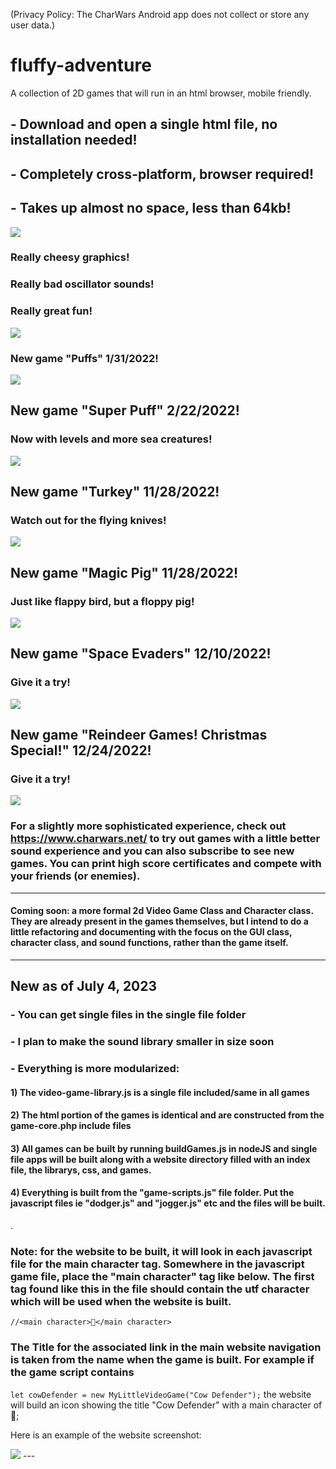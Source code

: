 (Privacy Policy: The CharWars Android app does not collect or store any user data.)

# fluffy-adventure
A collection of 2D games that will run in an html browser, mobile friendly.  

## - Download and open a single html file, no installation needed!
## - Completely cross-platform, browser required!
## - Takes up almost no space, less than 64kb!

<img src='index.png'>

### Really cheesy graphics!
### Really bad oscillator sounds!
### Really great fun!

<img src='screenshot_original.png'>

### New game "Puffs" 1/31/2022!
<img src='puffs.png'>

## New game "Super Puff" 2/22/2022!
### Now with levels and more sea creatures!
<img src='superpuff.png'>

## New game "Turkey" 11/28/2022!
### Watch out for the flying knives!
<img src='screenshot_turkey.png'>

## New game "Magic Pig" 11/28/2022!
### Just like flappy bird, but a floppy pig!
<img src='screenshot_magicpig.png'>

## New game "Space Evaders" 12/10/2022!
### Give it a try!
<img src='screenshot.png'>

## New game "Reindeer Games!  Christmas Special!" 12/24/2022!
### Give it a try!
<img src='reindeer.png'>

### For a slightly more sophisticated experience, check out https://www.charwars.net/ to try out games with a little better sound experience and you can also subscribe to see new games.  You can print high score certificates and compete with your friends (or enemies).

-------------------------------------

#### Coming soon: a more formal 2d Video Game Class and Character class.  They are already present in the games themselves, but I intend to do a little refactoring and documenting with the focus on the GUI class, character class, and sound functions, rather than the game itself.

---
## New as of July 4, 2023

### - You can get single files in the single file folder
### - I plan to make the sound library smaller in size soon
### - Everything is more modularized:
#### 1) The video-game-library.js is a single file included/same in all games
#### 2) The html portion of the games is identical and are constructed from the game-core.php include files
#### 3) All games can be built by running buildGames.js in nodeJS and single file apps will be built along with a website directory filled with an index file, the librarys, css, and games.
#### 4) Everything is built from the "game-scripts.js" file folder.  Put the javascript files ie "dodger.js" and "jogger.js" etc and the files will be built.
.
### Note: for the website to be built, it will look in each javascript file for the main character tag.  Somewhere in the javascript game file, place the "main character" tag like below.  The first tag found like this in the file should contain the utf character which will be used when the website is built.

`//<main character>🐄</main character>`

### The Title for the associated link in the main website navigation is taken from the name when the game is built.  For example if the game script contains 
`let cowDefender = new MyLittleVideoGame("Cow Defender");` the website will build an icon showing the title "Cow Defender" with a main character of 🐄;

Here is an example of the website screenshot:

<img src='index.png'>
---
